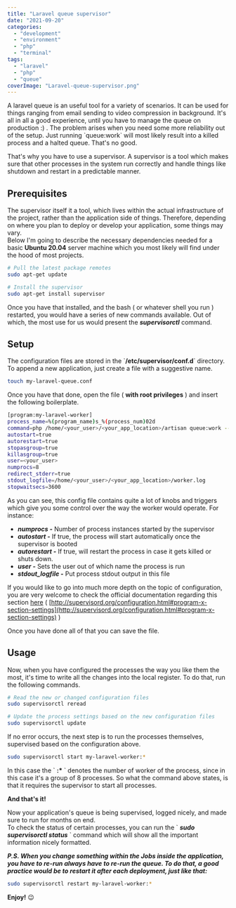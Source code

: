 ```yaml
---
title: "Laravel queue supervisor"
date: "2021-09-20"
categories: 
  - "development"
  - "environment"
  - "php"
  - "terminal"
tags: 
  - "laravel"
  - "php"
  - "queue"
coverImage: "Laravel-queue-supervisor.png"
---
```


A laravel queue is an useful tool for a variety of scenarios. It can be used for things ranging from email sending to video compression in background. It's all in all a good experience, until you have to manage the queue on production :) . The problem arises when you need some more reliability out of the setup. Just running \`queue:work\` will most likely result into a killed process and a halted queue. That's no good.

That's why you have to use a supervisor. A supervisor is a tool which makes sure that other processes in the system run correctly and handle things like shutdown and restart in a predictable manner.

## Prerequisites

The supervisor itself it a tool, which lives within the actual infrastructure of the project, rather than the application side of things. Therefore, depending on where you plan to deploy or develop your application, some things may vary.  
Below I'm going to describe the necessary dependencies needed for a basic **Ubuntu 20.04** server machine which you most likely will find under the hood of most projects.

```bash
# Pull the latest package remotes
sudo apt-get update 

# Install the supervisor
sudo apt-get install supervisor
```

Once you have that installed, and the bash ( or whatever shell you run ) restarted, you would have a series of new commands available. Out of which, the most use for us would present the **_supervisorctl_** command.

## Setup

The configuration files are stored in the \`**/etc/supervisor/conf.d**\` directory. To append a new application, just create a file with a suggestive name.

```bash
touch my-laravel-queue.conf
```

Once you have that done, open the file ( **with root privileges** ) and insert the following boilerplate.

```bash
[program:my-laravel-worker]
process_name=%(program_name)s_%(process_num)02d
command=php /home/<your_user>/<your_app_location>/artisan queue:work --sleep=3 --tries=3 --max-time=3600
autostart=true
autorestart=true
stopasgroup=true
killasgroup=true
user=<your_user>
numprocs=8
redirect_stderr=true
stdout_logfile=/home/<your_user>/<your_app_location>/worker.log
stopwaitsecs=3600
```

As you can see, this config file contains quite a lot of knobs and triggers which give you some control over the way the worker would operate. For instance:

- **_numprocs -_** Number of process instances started by the supervisor
- **_autostart -_** If true, the process will start automatically once the supervisor is booted
- **_autorestart -_** If true, will restart the process in case it gets killed or shuts down.
- **_user -_** Sets the user out of which name the process is run
- **_stdout\_logfile -_** Put process stdout output in this file

If you would like to go into much more depth on the topic of configuration, you are very welcome to check the official documentation regarding this section [here](http://supervisord.org/configuration.html#program-x-section-settings) ( [http://supervisord.org/configuration.html#program-x-section-settings](http://supervisord.org/configuration.html#program-x-section-settings) )

Once you have done all of that you can save the file.

## Usage

Now, when you have configured the processes the way you like them the most, it's time to write all the changes into the local register. To do that, run the following commands.

```bash
# Read the new or changed configuration files
sudo supervisorctl reread

# Update the process settings based on the new configuration files
sudo supervisorctl update
```

If no error occurs, the next step is to run the processes themselves, supervised based on the configuration above.

```bash
sudo supervisorctl start my-laravel-worker:*
```

In this case the \` **:\*** \` denotes the number of worker of the process, since in this case it's a group of 8 processes. So what the command above states, is that it requires the supervisor to start all processes.

**And that's it!**

Now your application's queue is being supervised, logged nicely, and made sure to run for months on end.  
To check the status of certain processes, you can run the \` **_sudo supervisorctl status_** \` command which will show all the important information nicely formatted.

**_P.S. When you change something within the Jobs inside the application, you have to re-run always have to re-run the queue. To do that, a good practice would be to restart it after each deployment, just like that:_**

```bash
sudo supervisorctl restart my-laravel-worker:*
```

**Enjoy!** 😉
